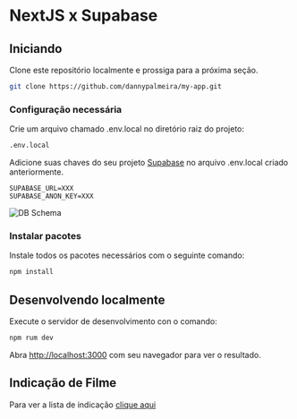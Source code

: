 # NextJS x Supabase

## Iniciando
Clone este repositório localmente e prossiga para a próxima seção.
```bash
git clone https://github.com/dannypalmeira/my-app.git
```

### Configuração necessária

Crie um arquivo chamado .env.local no diretório raiz do projeto:
```bash
.env.local
```

Adicione suas chaves do seu projeto [Supabase](https://app.supabase.io/) no arquivo .env.local criado anteriormente.

```dotenv
SUPABASE_URL=XXX
SUPABASE_ANON_KEY=XXX
```

![DB Schema](https://github.com/dannypalmeira/pos-fiap-cineadmin/blob/main/db-schema.png)

### Instalar pacotes

Instale todos os pacotes necessários com o seguinte comando:
```bash
npm install
```

## Desenvolvendo localmente
Execute o servidor de desenvolvimento con o comando:

```bash
npm rum dev
```

Abra [http://localhost:3000](http://localhost:3000) com seu navegador para ver o resultado.

## Indicação de Filme

Para ver a lista de indicação [clique aqui](https://docs.google.com/spreadsheets/d/1rnIxCaCXPo6L8sYwWnwfTdlItHckWbnAdNpn0aFxZLw/edit?usp=sharing)

